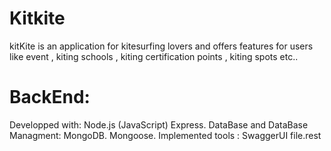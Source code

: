 # Kitkite
kitKite is an application for kitesurfing lovers and offers features for users like event , kiting schools , kiting certification points , kiting spots etc..


# BackEnd:
 Developped with: 
 Node.js (JavaScript)
 Express.
 DataBase and DataBase Managment:
 MongoDB.
 Mongoose.
 Implemented tools : 
 SwaggerUI
 file.rest
